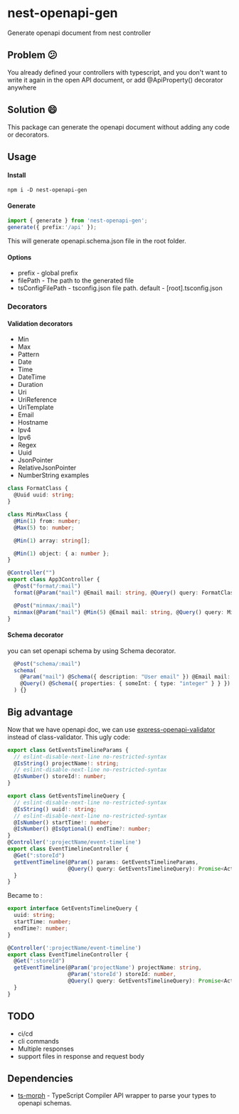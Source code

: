 # nest-openapi-gen
Generate openapi document from nest controller

## Problem 😕

You already defined your controllers with typescript, and you don't want to write it again in the open API document, or add @ApiProperty() decorator anywhere

## Solution 😄

This package can generate the openapi document without adding any code or decorators.
## Usage

#### Install
```npm i -D nest-openapi-gen```

#### Generate
```typescript
import { generate } from 'nest-openapi-gen';
generate({ prefix:'/api' });
```
This will generate openapi.schema.json file in the root folder.

#### Options
- prefix - global prefix
- filePath - The path to the generated file
- tsConfigFilePath - tsconfig.json file path. default - [root].tsconfig.json

### Decorators

#### Validation decorators
- Min
- Max
- Pattern
- Date
- Time
- DateTime
- Duration
- Uri
- UriReference
- UriTemplate
- Email
- Hostname
- Ipv4
- Ipv6
- Regex
- Uuid
- JsonPointer
- RelativeJsonPointer
- NumberString
examples
```typescript
class FormatClass {
  @Uuid uuid: string;
}

class MinMaxClass {
  @Min(1) from: number;
  @Max(5) to: number;

  @Min(1) array: string[];

  @Min(1) object: { a: number };
}

@Controller("")
export class App3Controller {
  @Post("format/:mail")
  format(@Param("mail") @Email mail: string, @Query() query: FormatClass, @Body() body: FormatClass) {}

  @Post("minmax/:mail")
  minmax(@Param("mail") @Min(5) @Email mail: string, @Query() query: MinMaxClass, @Body() body: MinMaxClass) {}
}
```

#### Schema decorator
you can set openapi schema by using Schema decorator.
```typescript
  @Post("schema/:mail")
  schema(
    @Param("mail") @Schema({ description: "User email" }) @Email mail: string,
    @Query() @Schema({ properties: { someInt: { type: "integer" } } }) query: SomeInterfaceWithInt
  ) {}
```
## Big advantage
Now that we have openapi doc, we can use [express-openapi-validator](https://www.npmjs.com/package/express-openapi-validator) instead of class-validator.
This ugly code:
```typescript
export class GetEventsTimelineParams {
  // eslint-disable-next-line no-restricted-syntax
  @IsString() projectName!: string;
  // eslint-disable-next-line no-restricted-syntax
  @IsNumber() storeId!: number;
}

export class GetEventsTimelineQuery {
  // eslint-disable-next-line no-restricted-syntax
  @IsString() uuid!: string;
  // eslint-disable-next-line no-restricted-syntax
  @IsNumber() startTime!: number;
  @IsNumber() @IsOptional() endTime?: number;
}
@Controller(':projectName/event-timeline')
export class EventTimelineController {
  @Get(":storeId")
  getEventTimeline(@Param() params: GetEventsTimelineParams,
                   @Query() query: GetEventsTimelineQuery): Promise<ActivityTimeline[]> {
  }
}
```

Became to :
```typescript
export interface GetEventsTimelineQuery {
  uuid: string;
  startTime: number;
  endTime?: number;
}

@Controller(':projectName/event-timeline')
export class EventTimelineController {
  @Get(":storeId")
  getEventTimeline(@Param('projectName') projectName: string,
                   @Param('storeId') storeId: number,
                   @Query() query: GetEventsTimelineQuery): Promise<ActivityTimeline[]> {
  }
}
```

## TODO
- ci/cd
- cli commands
- Multiple responses
- support files in response and request body

## Dependencies
- [ts-morph](https://www.npmjs.com/package/ts-morph) - TypeScript Compiler API wrapper to parse your types to openapi schemas.

